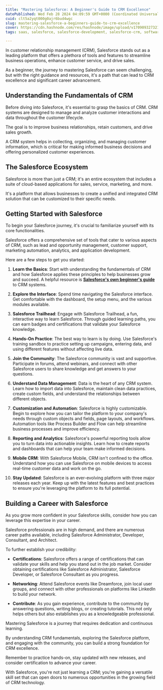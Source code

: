 ```yaml
---
title: "Mastering Salesforce: A Beginner's Guide to CRM Excellence"
datePublished: Wed Feb 28 2024 04:09:59 GMT+0000 (Coordinated Universal Time)
cuid: clt5a2yqt000g0ajr6bud4wgc
slug: mastering-salesforce-a-beginners-guide-to-crm-excellence
cover: https://cdn.hashnode.com/res/hashnode/image/upload/v1709093273211/f8de614a-ffa7-4f1c-896f-615f762b35e9.png
tags: saas, salesforce, salesforce-development, salesforce-crm, software-as-a-service

---
```


In customer relationship management (CRM), Salesforce stands out as a leading platform that offers a plethora of tools and features to streamline business operations, enhance customer service, and drive sales.

As a beginner, the journey to mastering Salesforce can seem challenging, but with the right guidance and resources, it's a path that can lead to CRM excellence and significant career advancement.

## Understanding the Fundamentals of CRM

Before diving into Salesforce, it's essential to grasp the basics of CRM. CRM systems are designed to manage and analyze customer interactions and data throughout the customer lifecycle.

The goal is to improve business relationships, retain customers, and drive sales growth.

A CRM system helps in collecting, organizing, and managing customer information, which is critical for making informed business decisions and offering personalized customer experiences.

## **The Salesforce Ecosystem**

Salesforce is more than just a CRM; it's an entire ecosystem that includes a suite of cloud-based applications for sales, service, marketing, and more.

It's a platform that allows businesses to create a unified and integrated CRM solution that can be customized to their specific needs.

## **Getting Started with Salesforce**

To begin your Salesforce journey, it's crucial to familiarize yourself with its core functionalities.

Salesforce offers a comprehensive set of tools that cater to various aspects of CRM, such as lead and opportunity management, customer support, marketing automation, analytics, and application development.

Here are a few steps to get you started:

1. **Learn the Basics**: Start with understanding the fundamentals of CRM and how Salesforce applies these principles to help businesses grow and succeed. A helpful resource is [**Salesforce's own beginner's guide**](https://www.salesforce.com/eu/learning-centre/crm/crm-systems/) to CRM systems.
    
2. **Explore the Interface**: Spend time navigating the Salesforce interface. Get comfortable with the dashboard, the setup menu, and the various modules available.
    
3. **Salesforce Trailhead**: Engage with Salesforce Trailhead, a fun, interactive way to learn Salesforce. Through guided learning paths, you can earn badges and certifications that validate your Salesforce knowledge.
    
4. **Hands-On Practice**: The best way to learn is by doing. Use Salesforce's training sandbox to practice setting up campaigns, entering data, and using different features without affecting live data.
    
5. **Join the Community**: The Salesforce community is vast and supportive. Participate in forums, attend webinars, and connect with other Salesforce users to share knowledge and get answers to your questions.
    
6. **Understand Data Management**: Data is the heart of any CRM system. Learn how to import data into Salesforce, maintain clean data practices, create custom fields, and understand the relationships between different objects.
    
7. **Customization and Automation**: Salesforce is highly customizable. Begin to explore how you can tailor the platform to your company's needs through custom objects and fields, page layouts, and workflows. Automation tools like Process Builder and Flow can help streamline business processes and improve efficiency.
    
8. **Reporting and Analytics**: Salesforce's powerful reporting tools allow you to turn data into actionable insights. Learn how to create reports and dashboards that can help your team make informed decisions.
    
9. **Mobile CRM**: With Salesforce Mobile, CRM isn't confined to the office. Understand how you can use Salesforce on mobile devices to access real-time customer data and work on the go.
    
10. **Stay Updated**: Salesforce is an ever-evolving platform with three major releases each year. Keep up with the latest features and best practices to ensure you're leveraging the platform to its full potential.
    

## **Building a Career with Salesforce**

As you grow more confident in your Salesforce skills, consider how you can leverage this expertise in your career.

Salesforce professionals are in high demand, and there are numerous career paths available, including Salesforce Administrator, Developer, Consultant, and Architect.

To further establish your credibility:

* **Certifications**: Salesforce offers a range of certifications that can validate your skills and help you stand out in the job market. Consider obtaining certifications like Salesforce Administrator, Salesforce Developer, or Salesforce Consultant as you progress.
    
* **Networking**: Attend Salesforce events like Dreamforce, join local user groups, and connect with other professionals on platforms like LinkedIn to build your network.
    
* **Contribute**: As you gain experience, contribute to the community by answering questions, writing blogs, or creating tutorials. This not only helps others but also establishes you as a knowledgeable professional.
    

Mastering Salesforce is a journey that requires dedication and continuous learning.

By understanding CRM fundamentals, exploring the Salesforce platform, and engaging with the community, you can build a strong foundation for CRM excellence.

Remember to practice hands-on, stay updated with new releases, and consider certification to advance your career.

With Salesforce, you're not just learning a CRM; you're gaining a versatile skill set that can open doors to numerous opportunities in the growing field of CRM technology.